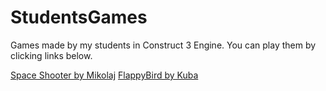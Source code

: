 # StudentsGames
Games made by my students in Construct 3 Engine. You can play them by clicking links below.

[Space Shooter by Mikolaj](https://jakubkivi.github.io/StudentsGames/Mikolaj/SpaceShooter/)
[FlappyBird by Kuba](https://jakubkivi.github.io/StudentsGames/kuba/flappybird/)
